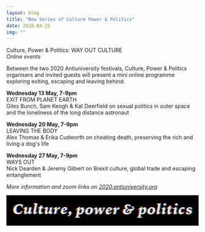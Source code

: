 ```yaml
---
layout: blog
title: "New Series of Culture Power & Politics"
date: 2020-04-25
img: ""
---
```

Culture, Power & Politics: WAY OUT CULTURE<br/>
*Online events*

Between the two 2020 Antiuniversity festivals, Culture, Power & Politics organisers and invited guests will present a mini online programme exploring exiting, escaping and leaving behind.

**Wednesday 13 May, 7-9pm**<br/>EXIT FROM PLANET EARTH<br/>
Giles Bunch, Sam Keogh & Kat Deerfield on sexual politics in outer space and the loneliness of the long distance astronaut

**Wednesday 20 May, 7-9pm**<br/>LEAVING THE BODY<br/>
Alex Thomas & Erika Cudworth on cheating death, preserving the rich and living a dog's life

**Wednesday 27 May, 7-9pm**<br/>WAYS OUT<br/>
Nick Dearden & Jeremy Gilbert on Brexit culture, global trade and escaping entanglement

*More information and zoom links on <a href="https://2020.antiuniversity.org" target="_blank">2020.antiuniversity.org</a>*

![CPP](/assets/images/blog/cpp.png)
